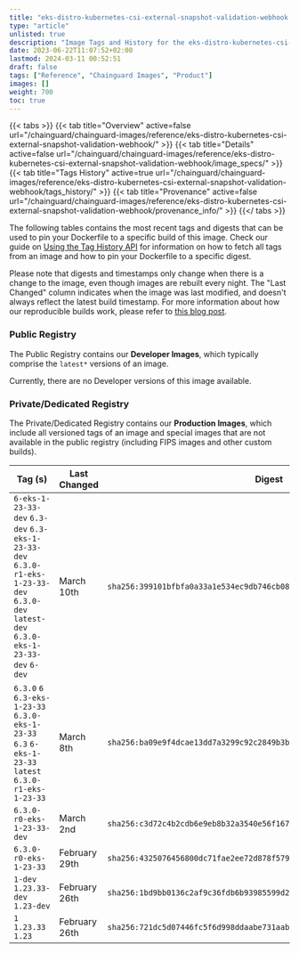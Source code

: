 ```yaml
---
title: "eks-distro-kubernetes-csi-external-snapshot-validation-webhook Image Tags History"
type: "article"
unlisted: true
description: "Image Tags and History for the eks-distro-kubernetes-csi-external-snapshot-validation-webhook Chainguard Image"
date: 2023-06-22T11:07:52+02:00
lastmod: 2024-03-11 00:52:51
draft: false
tags: ["Reference", "Chainguard Images", "Product"]
images: []
weight: 700
toc: true
---
```


{{< tabs >}}
{{< tab title="Overview" active=false url="/chainguard/chainguard-images/reference/eks-distro-kubernetes-csi-external-snapshot-validation-webhook/" >}}
{{< tab title="Details" active=false url="/chainguard/chainguard-images/reference/eks-distro-kubernetes-csi-external-snapshot-validation-webhook/image_specs/" >}}
{{< tab title="Tags History" active=true url="/chainguard/chainguard-images/reference/eks-distro-kubernetes-csi-external-snapshot-validation-webhook/tags_history/" >}}
{{< tab title="Provenance" active=false url="/chainguard/chainguard-images/reference/eks-distro-kubernetes-csi-external-snapshot-validation-webhook/provenance_info/" >}}
{{</ tabs >}}

The following tables contains the most recent tags and digests that can be used to pin your Dockerfile to a specific build of this image. Check our guide on [Using the Tag History API](/chainguard/chainguard-images/using-the-tag-history-api/) for information on how to fetch all tags from an image and how to pin your Dockerfile to a specific digest.

Please note that digests and timestamps only change when there is a change to the image, even though images are rebuilt every night. The "Last Changed" column indicates when the image was last modified, and doesn't always reflect the latest build timestamp. For more information about how our reproducible builds work, please refer to [this blog post](https://www.chainguard.dev/unchained/reproducing-chainguards-reproducible-image-builds).

### Public Registry
The Public Registry contains our **Developer Images**, which typically comprise the `latest*` versions of an image.

Currently, there are no Developer versions of this image available.

### Private/Dedicated Registry
The Private/Dedicated Registry contains our **Production Images**, which include all versioned tags of an image and special images that are not available in the public registry (including FIPS images and other custom builds).

| Tag (s)                                                                                                                                  | Last Changed  | Digest                                                                    |
|------------------------------------------------------------------------------------------------------------------------------------------|---------------|---------------------------------------------------------------------------|
|  `6-eks-1-23-33-dev` `6.3-dev` `6.3-eks-1-23-33-dev` `6.3.0-r1-eks-1-23-33-dev` `6.3.0-dev` `latest-dev` `6.3.0-eks-1-23-33-dev` `6-dev` | March 10th    | `sha256:399101bfbfa0a33a1e534ec9db746cb08dcbea1e7c6087324ea550d5a11cb45d` |
|  `6.3.0` `6` `6.3-eks-1-23-33` `6.3.0-eks-1-23-33` `6.3` `6-eks-1-23-33` `latest` `6.3.0-r1-eks-1-23-33`                                 | March 8th     | `sha256:ba09e9f4dcae13dd7a3299c92c2849b3bdea2411553cf2931d0b5713eb6e60dc` |
|  `6.3.0-r0-eks-1-23-33-dev`                                                                                                              | March 2nd     | `sha256:c3d72c4b2cdb6e9eb8b32a3540e56f167fed0d5119d69ab38102c1d77f40c07f` |
|  `6.3.0-r0-eks-1-23-33`                                                                                                                  | February 29th | `sha256:4325076456800dc71fae2ee72d878f579ea47d9f93fe9bf92eba5cd2668ec303` |
|  `1-dev` `1.23.33-dev` `1.23-dev`                                                                                                        | February 26th | `sha256:1bd9bb0136c2af9c36fdb6b93985599d2568fc1b3a152cdc7cff88fca398001c` |
|  `1` `1.23.33` `1.23`                                                                                                                    | February 26th | `sha256:721dc5d07446fc5f6d998ddaabe731aab58d00c05dcf7c6c876e144fd5010b47` |

